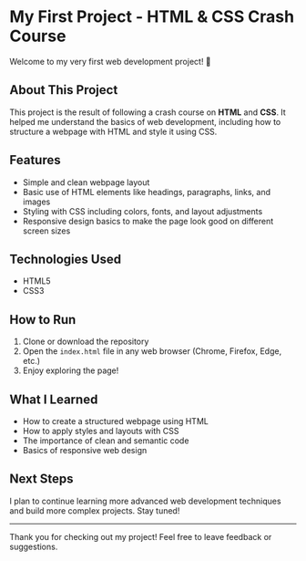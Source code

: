 # My First Project - HTML & CSS Crash Course

Welcome to my very first web development project! 🎉

## About This Project
This project is the result of following a crash course on **HTML** and **CSS**. It helped me understand the basics of web development, including how to structure a webpage with HTML and style it using CSS.

## Features
- Simple and clean webpage layout
- Basic use of HTML elements like headings, paragraphs, links, and images
- Styling with CSS including colors, fonts, and layout adjustments
- Responsive design basics to make the page look good on different screen sizes

## Technologies Used
- HTML5
- CSS3

## How to Run
1. Clone or download the repository
2. Open the `index.html` file in any web browser (Chrome, Firefox, Edge, etc.)
3. Enjoy exploring the page!

## What I Learned
- How to create a structured webpage using HTML
- How to apply styles and layouts with CSS
- The importance of clean and semantic code
- Basics of responsive web design

## Next Steps
I plan to continue learning more advanced web development techniques and build more complex projects. Stay tuned!

---

Thank you for checking out my project! Feel free to leave feedback or suggestions.
